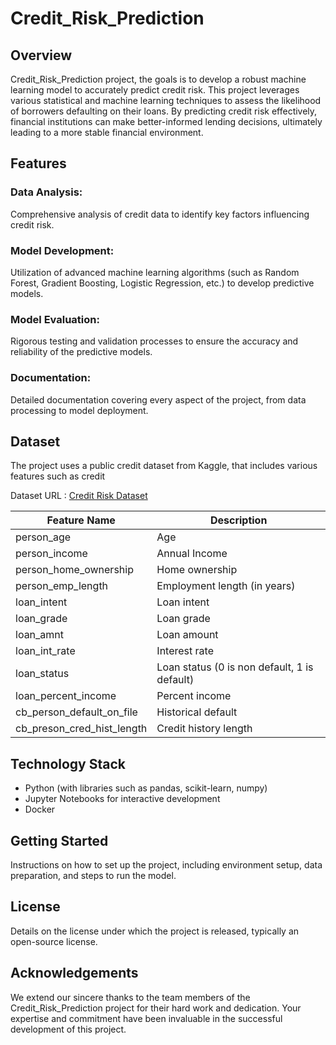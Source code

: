 # Credit_Risk_Prediction

## Overview
Credit_Risk_Prediction project, the goals is to develop a robust machine learning model to accurately predict credit risk. This project leverages various statistical and machine learning techniques to assess the likelihood of borrowers defaulting on their loans. By predicting credit risk effectively, financial institutions can make better-informed lending decisions, ultimately leading to a more stable financial environment.

## Features

### Data Analysis: 
Comprehensive analysis of credit data to identify key factors influencing credit risk.

### Model Development: 
Utilization of advanced machine learning algorithms (such as Random Forest, Gradient Boosting, Logistic Regression, etc.) to develop predictive models.

### Model Evaluation: 
Rigorous testing and validation processes to ensure the accuracy and reliability of the predictive models.

### Documentation: 
Detailed documentation covering every aspect of the project, from data processing to model deployment.

## Dataset
The project uses a public credit dataset from Kaggle, that includes various features such as credit 

Dataset URL : [Credit Risk Dataset](https://www.kaggle.com/datasets/laotse/credit-risk-dataset)

| Feature Name                  | Description                                 |
|-------------------------------|---------------------------------------------|
| person_age                    | Age                                         |
| person_income                 | Annual Income                               |
| person_home_ownership         | Home ownership                              |
| person_emp_length             | Employment length (in years)                |
| loan_intent                   | Loan intent                                 |
| loan_grade                    | Loan grade                                  |
| loan_amnt                     | Loan amount                                 |
| loan_int_rate                 | Interest rate                               |
| loan_status                   | Loan status (0 is non default, 1 is default)|
| loan_percent_income           | Percent income                              |
| cb_person_default_on_file     | Historical default                          |
| cb_preson_cred_hist_length    | Credit history length                       |


## Technology Stack
- Python (with libraries such as pandas, scikit-learn, numpy)
- Jupyter Notebooks for interactive development
- Docker

## Getting Started
Instructions on how to set up the project, including environment setup, data preparation, and steps to run the model.

## License
Details on the license under which the project is released, typically an open-source license.

## Acknowledgements
We extend our sincere thanks to the team members of the Credit_Risk_Prediction project for their hard work and dedication. Your expertise and commitment have been invaluable in the successful development of this project.